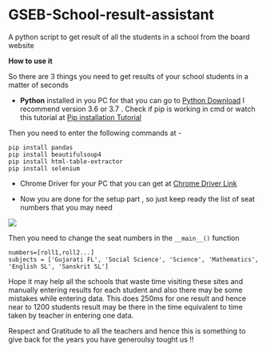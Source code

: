 # GSEB-School-result-assistant
A python script to get result of all the students in a school from the board website 

**How to use it**

So there are 3 things you need to get results of your school students in a matter of seconds
- **Python** installed in you PC for that you can go to [Python Download](https://www.python.org/downloads/) I recommend version 3.6 or 3.7 . Check if pip is working in cmd or watch this tutorial at [Pip installation Tutorial](https://www.youtube.com/watch?v=AVCcFyYynQY)

Then you need to enter the following commands at -
``` 
pip install pandas
pip install beautifulsoup4
pip install html-table-extractor
pip install selenium

```

- Chrome Driver for your PC that you can get at [Chrome Driver Link](https://chromedriver.chromium.org/downloads)

- Now you are done for the setup part , so just keep ready the list of seat numbers that you may need

[![](http://img.youtube.com/vi/I5SSQqDlX4M/0.jpg)](http://www.youtube.com/watch?v=I5SSQqDlX4M "Example of the Tool")

Then you need to change the seat numbers in the ```__main__()``` function
```
numbers=[roll1,roll2...] 
subjects = ['Gujarati FL', 'Social Science', 'Science', 'Mathematics', 'English SL', 'Sanskrit SL']
```

Hope it may help all the schools that waste time visiting these sites and manually entering results for each student and also there may be some mistakes while entering data. This does 250ms for one result and hence near to 1200 students result may be there in the time equivalent to time taken by teacher in entering one data.

Respect and Gratitude to all the teachers and hence this is something to give back for the years you have generoulsy tought us !!

